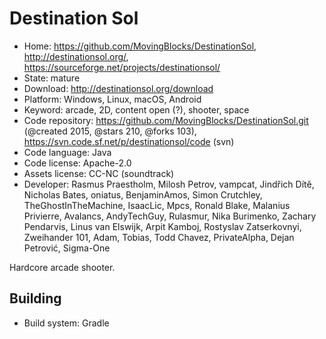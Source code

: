 # Destination Sol

- Home: https://github.com/MovingBlocks/DestinationSol, http://destinationsol.org/, https://sourceforge.net/projects/destinationsol/
- State: mature
- Download: http://destinationsol.org/download
- Platform: Windows, Linux, macOS, Android
- Keyword: arcade, 2D, content open (?), shooter, space
- Code repository: https://github.com/MovingBlocks/DestinationSol.git (@created 2015, @stars 210, @forks 103), https://svn.code.sf.net/p/destinationsol/code (svn)
- Code language: Java
- Code license: Apache-2.0
- Assets license: CC-NC (soundtrack)
- Developer: Rasmus Praestholm, Milosh Petrov, vampcat, Jindřich Dítě, Nicholas Bates, oniatus, BenjaminAmos, Simon Crutchley, TheGhostInTheMachine, IsaacLic, Mpcs, Ronald Blake, Malanius Privierre, Avalancs, AndyTechGuy, Rulasmur, Nika Burimenko, Zachary Pendarvis, Linus van Elswijk, Arpit Kamboj, Rostyslav Zatserkovnyi, Zweihander 101, Adam, Tobias, Todd Chavez, PrivateAlpha, Dejan Petrović, Sigma-One

Hardcore arcade shooter.

## Building

- Build system: Gradle
